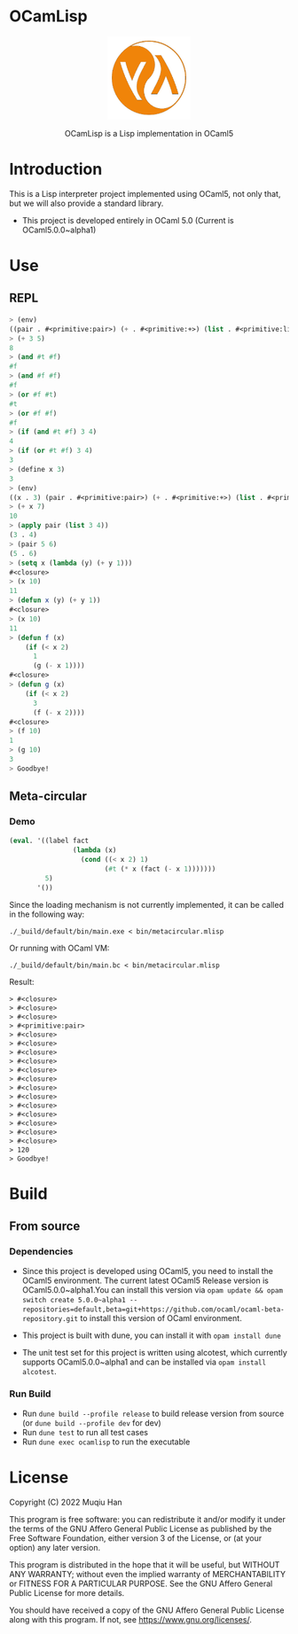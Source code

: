 # OCamLisp

<div align=center><img width="150" height="150" src="./res/logo.png"/></div>

<p align="center"> OCamLisp is a Lisp implementation in OCaml5 </p>

# Introduction
This is a Lisp interpreter project implemented using OCaml5, not only that, but we will also provide a standard library.

- This project is developed entirely in OCaml 5.0 (Current is OCaml5.0.0~alpha1)

# Use
## REPL
```lisp
> (env)
((pair . #<primitive:pair>) (+ . #<primitive:+>) (list . #<primitive:list>))
> (+ 3 5)
8
> (and #t #f)
#f
> (and #f #f)
#f
> (or #f #t)
#t
> (or #f #f)
#f
> (if (and #t #f) 3 4)
4
> (if (or #t #f) 3 4)
3
> (define x 3)
3
> (env)
((x . 3) (pair . #<primitive:pair>) (+ . #<primitive:+>) (list . #<primitive:list>))
> (+ x 7)
10
> (apply pair (list 3 4))
(3 . 4)
> (pair 5 6)
(5 . 6)
> (setq x (lambda (y) (+ y 1)))
#<closure>
> (x 10)
11
> (defun x (y) (+ y 1))
#<closure>
> (x 10)
11
> (defun f (x)
    (if (< x 2)
      1
      (g (- x 1))))
#<closure>
> (defun g (x)
    (if (< x 2)
      3
      (f (- x 2))))
#<closure>
> (f 10)
1
> (g 10)
3
> Goodbye!
```

## Meta-circular

### Demo
```lisp
(eval. '((label fact
                (lambda (x)
                  (cond ((< x 2) 1)
                        (#t (* x (fact (- x 1)))))))
         5)
       '())
```

Since the loading mechanism is not currently implemented, it can be called in the following way:
```shell
./_build/default/bin/main.exe < bin/metacircular.mlisp
```

Or running with OCaml VM:
```shell
./_build/default/bin/main.bc < bin/metacircular.mlisp
```

Result:
```shell
> #<closure>
> #<closure>
> #<closure>
> #<primitive:pair>
> #<closure>
> #<closure>
> #<closure>
> #<closure>
> #<closure>
> #<closure>
> #<closure>
> #<closure>
> #<closure>
> #<closure>
> #<closure>
> #<closure>
> #<closure>
> 120
> Goodbye!
```

# Build

## From source
### Dependencies
- Since this project is developed using OCaml5, you need to install the OCaml5 environment. The current latest OCaml5 Release version is OCaml5.0.0~alpha1.You can install this version via `opam update && opam switch create 5.0.0~alpha1 --repositories=default,beta=git+https://github.com/ocaml/ocaml-beta-repository.git` to install this version of OCaml environment.

- This project is built with dune, you can install it with `opam install dune`

- The unit test set for this project is written using alcotest, which currently supports OCaml5.0.0~alpha1 and can be installed via `opam install alcotest`.

### Run Build

- Run `dune build --profile release` to build release version from source (or `dune build --profile dev` for dev)
- Run `dune test` to run all test cases
- Run `dune exec ocamlisp` to run the executable

# License
Copyright (C) 2022 Muqiu Han

This program is free software: you can redistribute it and/or modify
it under the terms of the GNU Affero General Public License as published
by the Free Software Foundation, either version 3 of the License, or
(at your option) any later version.

This program is distributed in the hope that it will be useful,
but WITHOUT ANY WARRANTY; without even the implied warranty of
MERCHANTABILITY or FITNESS FOR A PARTICULAR PURPOSE.  See the
GNU Affero General Public License for more details.

You should have received a copy of the GNU Affero General Public License
along with this program.  If not, see <https://www.gnu.org/licenses/>.
